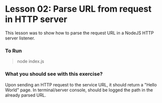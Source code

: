 # Lesson 02: Parse URL from request in HTTP server

This lesson was to show how to parse the request URL in a NodeJS HTTP server listener.

### To Run
> node index.js

### What you should see with this exercise?
Upon sending an HTTP request to the service URL, it should return a "Hello World" page. In terminal/server console, should be logged the path in the already parsed URL.
